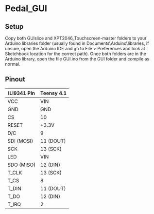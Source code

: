 # Pedal_GUI
## Setup
Copy both GUIslice and XPT2046_Touchscreen-master folders to your Arduino libraries folder (usually found in Documents\Arduino\libraries, if unsure, open the Arduino IDE and go to File > Preferences and look at Sketchbook location for the correct path). Once both folders are in the Arduino library, open the file GUI.ino from the GUI folder and compile as normal.

## Pinout

ILI9341 Pin | Teensy 4.1 |
--- | --- |
VCC | VIN |
GND | GND |
CS | 10 |
RESET | +3.3V |
D/C | 9 |
SDI (MOSI) | 11 (DOUT) |
SCK	| 13 (SCK)	|
LED | VIN |
SDO (MISO)	| 12 (DIN)	|
T_CLK | 13 (SCK)	|
T_CS | 8 |
T_DIN | 11 (DOUT)	|
T_DO | 12 (DIN)	|
T_IRQ | 2	|
